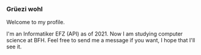 ### Grüezi wohl

Welcome to my profile.

I'm an Informatiker EFZ (API) as of 2021. Now I am studying computer science at BFH.
Feel free to send me a message if you want, I hope that I'll see it.

<!--
**K-Trout/K-Trout** is a ✨ _special_ ✨ repository because its `README.md` (this file) appears on your GitHub profile.

Here are some ideas to get you started:

- 🔭 I’m currently working on ...
- 🌱 I’m currently learning ...
- 👯 I’m looking to collaborate on ...
- 🤔 I’m looking for help with ...
- 💬 Ask me about ...
- 📫 How to reach me: ...
- 😄 Pronouns: ...
- ⚡ Fun fact: ...
-->

